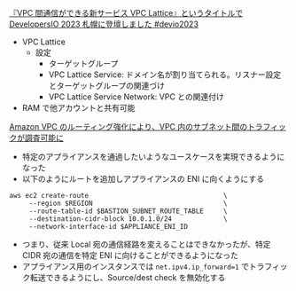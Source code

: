
[『VPC 間通信ができる新サービス VPC Lattice』というタイトルで DevelopersIO 2023 札幌に登壇しました #devio2023](https://dev.classmethod.jp/articles/devio2023-sapporo-vpc-lattice/)

* VPC Lattice
  * 設定
    * ターゲットグループ
    * VPC Lattice Service: ドメイン名が割り当てられる。リスナー設定とターゲットグループの関連づけ
    * VPC Lattice Service Network: VPC との関連付け
* RAM で他アカウントと共有可能


[Amazon VPC のルーティング強化により、VPC 内のサブネット間のトラフィックが調査可能に](https://aws.amazon.com/jp/blogs/news/inspect-subnet-to-subnet-traffic-with-amazon-vpc-more-specific-routing/)

* 特定のアプライアンスを通過したいようなユースケースを実現できるようになった
* 以下のようにルートを追加しアプライアンスの ENI に向くようにする
```
aws ec2 create-route                                  \
     --region $REGION                                 \
     --route-table-id $BASTION_SUBNET_ROUTE_TABLE     \
     --destination-cidr-block 10.0.1.0/24             \
     --network-interface-id $APPLIANCE_ENI_ID
```
* つまり、従来 Local 宛の通信経路を変えることはできなかったが、特定 CIDR 宛の通信を特定 ENI に向けることができるようになった
* アプライアンス用のインスタンスでは `net.ipv4.ip_forward=1` でトラフィック転送できるようにし、Source/dest check を無効化する

